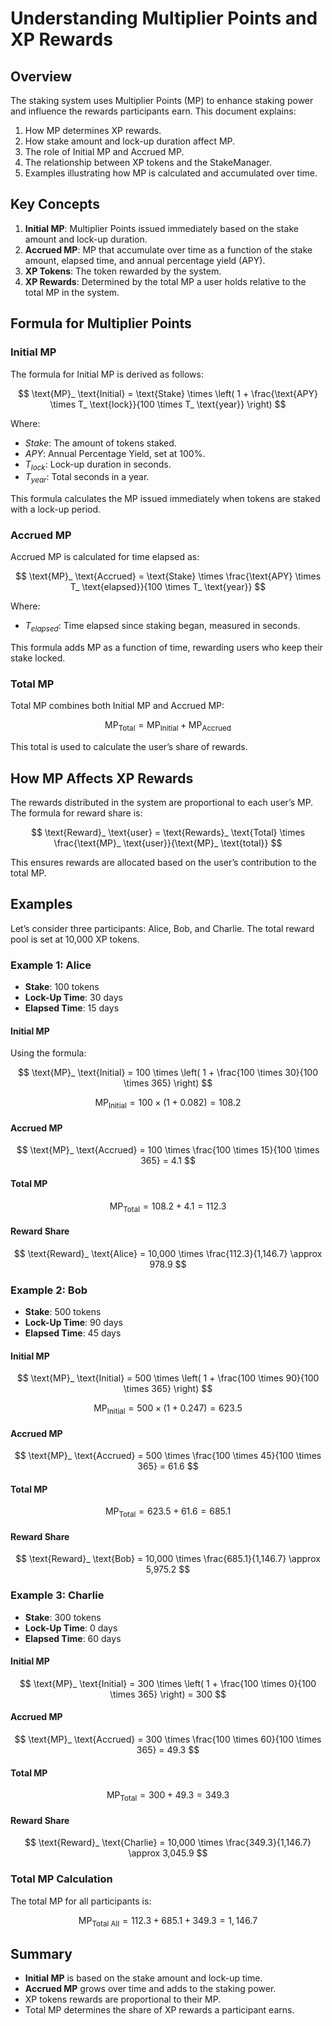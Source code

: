 # Understanding Multiplier Points and XP Rewards

## Overview

The staking system uses Multiplier Points (MP) to enhance staking power and influence the rewards participants earn.
This document explains:

1. How MP determines XP rewards.
2. How stake amount and lock-up duration affect MP.
3. The role of Initial MP and Accrued MP.
4. The relationship between XP tokens and the StakeManager.
5. Examples illustrating how MP is calculated and accumulated over time.

## Key Concepts

1. **Initial MP**: Multiplier Points issued immediately based on the stake amount and lock-up duration.
2. **Accrued MP**: MP that accumulate over time as a function of the stake amount, elapsed time, and annual percentage
   yield (APY).
3. **XP Tokens**: The token rewarded by the system.
4. **XP Rewards**: Determined by the total MP a user holds relative to the total MP in the system.

## Formula for Multiplier Points

### Initial MP

The formula for Initial MP is derived as follows:

$$
\text{MP}_ \text{Initial} = \text{Stake} \times \left( 1 + \frac{\text{APY} \times T_ \text{lock}}{100 \times T_ \text{year}} \right)
$$

Where:

- $Stake$: The amount of tokens staked.
- $APY$: Annual Percentage Yield, set at 100%.
- $T_{lock}$: Lock-up duration in seconds.
- $T_{year}$: Total seconds in a year.

This formula calculates the MP issued immediately when tokens are staked with a lock-up period.

### Accrued MP

Accrued MP is calculated for time elapsed as:

$$
\text{MP}_ \text{Accrued} = \text{Stake} \times \frac{\text{APY} \times T_ \text{elapsed}}{100 \times T_ \text{year}}
$$

Where:

- $T_{elapsed}$: Time elapsed since staking began, measured in seconds.

This formula adds MP as a function of time, rewarding users who keep their stake locked.

### Total MP

Total MP combines both Initial MP and Accrued MP:

$$
\text{MP}_ \text{Total} = \text{MP}_ \text{Initial} + \text{MP}_ \text{Accrued}
$$

This total is used to calculate the user’s share of rewards.

## How MP Affects XP Rewards

The rewards distributed in the system are proportional to each user’s MP. The formula for reward share is:

$$
\text{Reward}_ \text{user} = \text{Rewards}_ \text{Total} \times \frac{\text{MP}_ \text{user}}{\text{MP}_ \text{total}}
$$

This ensures rewards are allocated based on the user’s contribution to the total MP.

## Examples

Let’s consider three participants: Alice, Bob, and Charlie. The total reward pool is set at 10,000 XP tokens.

### Example 1: Alice

- **Stake**: 100 tokens
- **Lock-Up Time**: 30 days
- **Elapsed Time**: 15 days

#### Initial MP

Using the formula:

$$
\text{MP}_ \text{Initial} = 100 \times \left( 1 + \frac{100 \times 30}{100 \times 365} \right)
$$

$$
\text{MP}_ \text{Initial} = 100 \times \left( 1 + 0.082 \right) = 108.2
$$

#### Accrued MP

$$
\text{MP}_ \text{Accrued} = 100 \times \frac{100 \times 15}{100 \times 365} = 4.1
$$

#### Total MP

$$
\text{MP}_ \text{Total} = 108.2 + 4.1 = 112.3
$$

#### Reward Share

$$
\text{Reward}_ \text{Alice} = 10,000 \times \frac{112.3}{1,146.7} \approx 978.9
$$

### Example 2: Bob

- **Stake**: 500 tokens
- **Lock-Up Time**: 90 days
- **Elapsed Time**: 45 days

#### Initial MP

$$
\text{MP}_ \text{Initial} = 500 \times \left( 1 + \frac{100 \times 90}{100 \times 365} \right)
$$

$$
\text{MP}_ \text{Initial} = 500 \times \left( 1 + 0.247 \right) = 623.5
$$

#### Accrued MP

$$
\text{MP}_ \text{Accrued} = 500 \times \frac{100 \times 45}{100 \times 365} = 61.6
$$

#### Total MP

$$
\text{MP}_ \text{Total} = 623.5 + 61.6 = 685.1
$$

#### Reward Share

$$
\text{Reward}_ \text{Bob} = 10,000 \times \frac{685.1}{1,146.7} \approx 5,975.2
$$

### Example 3: Charlie

- **Stake**: 300 tokens
- **Lock-Up Time**: 0 days
- **Elapsed Time**: 60 days

#### Initial MP

$$
\text{MP}_ \text{Initial} = 300 \times \left( 1 + \frac{100 \times 0}{100 \times 365} \right) = 300
$$

#### Accrued MP

$$
\text{MP}_ \text{Accrued} = 300 \times \frac{100 \times 60}{100 \times 365} = 49.3
$$

#### Total MP

$$
\text{MP}_ \text{Total} = 300 + 49.3 = 349.3
$$

#### Reward Share

$$
\text{Reward}_ \text{Charlie} = 10,000 \times \frac{349.3}{1,146.7} \approx 3,045.9
$$

### Total MP Calculation

The total MP for all participants is:

$$
\text{MP}_ \text{Total All} = 112.3 + 685.1 + 349.3 = 1,146.7
$$

## Summary

- **Initial MP** is based on the stake amount and lock-up time.
- **Accrued MP** grows over time and adds to the staking power.
- XP tokens rewards are proportional to their MP.
- Total MP determines the share of XP rewards a participant earns.
